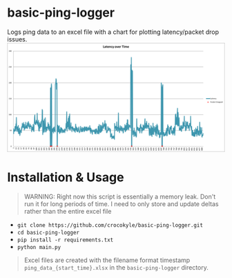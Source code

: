 # basic-ping-logger
Logs ping data to an excel file with a chart for plotting latency/packet drop issues.
![screenshot](image.png)

# Installation & Usage
> WARNING: Right now this script is essentially a memory leak. Don't run it for long periods of time. I need to only store and update deltas rather than the entire excel file

- `git clone https://github.com/crocokyle/basic-ping-logger.git`
- `cd basic-ping-logger`
- `pip install -r requirements.txt`
- `python main.py`

> Excel files are created with the filename format timestamp `ping_data_{start_time}.xlsx` in the `basic-ping-logger` directory.

